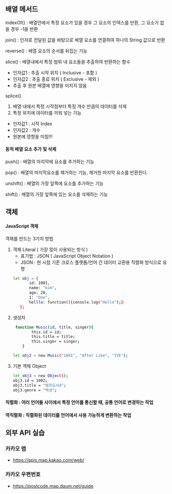 ## 배열 메서드
indexOf() : 배열안에서 특정 요소가 있을 경우 그 요소의 인덱스를 반환, 그 요소가 없을 경우 -1을 반환

join() : 인자로 전달된 값을 바탕으로 배열 요소를 연결하여 하나의 String 값으로 반환

reverse() : 배열 요소의 순서를 뒤집는 기능

slice() : 배열내에서 특정 범위 내 요소들을 추출하여 반환하는 함수
- 인자값1 : 추출 시작 위치 ( Inclusive - 포함 )
- 인자값2 : 추출 종료 위치 ( Exclusive - 제외 )
- 추출 후 원본 배열에 영향을 미치지 않음

splice()
1. 배열 내에서 특정 시작점부터 특정 개수 만큼의 데이터를 삭제
2. 특정 위치에 데이터를 끼워 넣는 기능
- 인자값1 : 시작 Index
- 인자값2 : 개수
- 원본에 영향을 미침!!!


#### 동적 배열 요소 추가 및 삭제
push() : 배열의 마지막에 요소를 추가하는 기능

pop() : 배열의 마지막요소를 제거하는 기능, 제거한 마지막 요소를 반환한다.

unshift() : 배열의 가장 앞쪽에 요소를 추가하는 기능

shift() : 배열의 가장 앞쪽에 있는 요소를 삭제하는 기능


## 객체
#### JavaScript 객체
객체를 만드는 3가지 방법
1. 객체 Literal ( 가장 많이 사용되는 방식 )
     - 표기법 : JSON ( JavaScript Object Notation )
     - JSON : 현 시점 기준 크로스 플랫폼/언어 간 데이터 교환용 직렬화 방식으로 유명
     ``` bash
     let obj = {
            id: 1001,
            name: "kim",
            age: 20,
            1: "One",
            helllo: function(){console.log("Hello");}
        };
     ```
2. 생성자
    ``` bash
     function Music(id, title, singer){
            this.id = id;
            this.title = title;
            this.singer = singer;
        }

    let obj2 = new Music("1001", "After Like", "IVE");
    ```
3. 기본 객체 Object
    ``` bash
    let obj3 = new Object();
    obj3.id = 1002;
    obj3.title = "범죄도시4";
    obj3.genre = "액션";
    ```


#### 직렬화 : 여러 언어들 사이에서 특정 언어를 통신할 때, 공통 언어로 변경하는 작업
#### 역직렬화 : 직렬화된 데이터를 언어에서 사용 가능하게 변환하는 작업

## 외부 API 실습

### 카카오 맵
- https://apis.map.kakao.com/web/

### 카카오 우편번호
- https://postcode.map.daum.net/guide